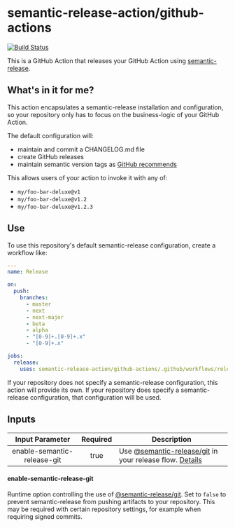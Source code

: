 # semantic-release-action/github-actions

[![Build Status]](https://github.com/semantic-release-action/github-actions/actions/workflows/release.yml)

[build status]: https://github.com/semantic-release-action/github-actions/actions/workflows/release.yml/badge.svg?event=push

This is a GitHub Action that releases your GitHub Action using [semantic-release].

[semantic-release]: https://github.com/semantic-release/semantic-release

## What's in it for me?

This action encapsulates a semantic-release installation and configuration, so your repository only has to focus on the business-logic of your GitHub Action.

The default configuration will:

- maintain and commit a CHANGELOG.md file
- create GitHub releases
- maintain semantic version tags as [GitHub recommends]

[github recommends]: https://docs.github.com/en/actions/creating-actions/releasing-and-maintaining-actions#example-developer-process

This allows users of your action to invoke it with any of:

- `my/foo-bar-deluxe@v1`
- `my/foo-bar-deluxe@v1.2`
- `my/foo-bar-deluxe@v1.2.3`

## Use

To use this repository's default semantic-release configuration, create a workflow like:

```yaml
---
name: Release

on:
  push:
    branches:
      - master
      - next
      - next-major
      - beta
      - alpha
      - "[0-9]+.[0-9]+.x"
      - "[0-9]+.x"

jobs:
  release:
    uses: semantic-release-action/github-actions/.github/workflows/release.yml@v4
```

If your repository does not specify a semantic-release configuration, this action will provide its own.
If your repository does specify a semantic-release configuration, that configuration will be used.

## Inputs

|       Input Parameter       | Required | Description                                                                               |
| :-------------------------: | :------: | ----------------------------------------------------------------------------------------- |
| enable-semantic-release-git |   true   | Use [@semantic-release/git] in your release flow. [Details](#enable-semantic-release-git) |

[@semantic-release/git]: https://github.com/semantic-release/git

#### enable-semantic-release-git

Runtime option controlling the use of [@semantic-release/git].
Set to `false` to prevent semantic-release from pushing artifacts to your repository.
This may be required with certain repository settings, for example when requiring signed commits.
